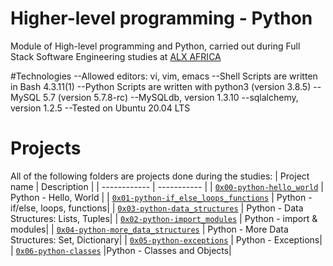 # Higher-level programming - Python
Module of High-level programming and Python, carried out during Full Stack Software Engineering studies at [ALX AFRICA](https://www.alxafrica.com)

#Technologies
--Allowed editors: vi, vim, emacs
--Shell Scripts are written in Bash 4.3.11(1)
--Python Scripts are written with python3 (version 3.8.5)
--MySQL 5.7 (version 5.7.8-rc)
--MySQLdb, version 1.3.10
--sqlalchemy, version 1.2.5
--Tested on Ubuntu 20.04 LTS

# Projects
All of the following folders are projects done during the studies:
| Project name | Description |
| ------------ | ----------- |
| [`0x00-python-hello_world`](0x00-python-hello_world) | Python - Hello, World |
| [`0x01-python-if_else_loops_functions`](0x01-python-if_else_loops_functions) |  Python - if/else, loops, functions|
| [`0x03-python-data_structures`](0x03-python-data_structures) | Python - Data Structures: Lists, Tuples|
| [`0x02-python-import_modules`](0x02-python-import_modules) | Python - import & modules|
| [`0x04-python-more_data_structures`](0x04-python-more_data_structures) | Python - More Data Structures: Set, Dictionary|
| [`0x05-python-exceptions`](0x05-python-exceptions) | Python - Exceptions|
| [`0x06-python-classes`](0x06-python-classes) |Python - Classes and Objects|
